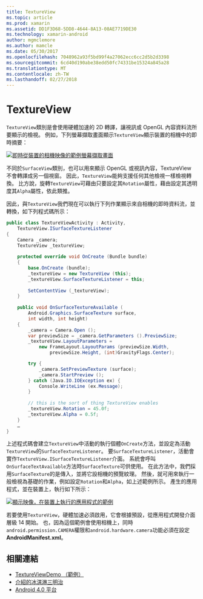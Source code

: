 ```yaml
---
title: TextureView
ms.topic: article
ms.prod: xamarin
ms.assetid: DD1F3D68-5DD8-4644-8A13-08AE7719DE30
ms.technology: xamarin-android
author: mgmclemore
ms.author: mamcle
ms.date: 05/30/2017
ms.openlocfilehash: 7048962a93f5bd99f4a27062ecc6cc2d5b2d3398
ms.sourcegitcommit: 6cd40d190abe38edd50fc74331be15324a845a28
ms.translationtype: MT
ms.contentlocale: zh-TW
ms.lasthandoff: 02/27/2018
---
```

# <a name="textureview"></a>TextureView

`TextureView`類別是會使用硬體加速的 2D 轉譯，讓視訊或 OpenGL 內容資料流所要顯示的檢視。 例如，下列螢幕擷取畫面顯示`TextureView`顯示裝置的相機中的即時摘要：

[![即時從裝置的相機映像的範例螢幕擷取畫面](texture-view-images/22-textureviewcamera.png)](texture-view-images/22-textureviewcamera.png)

不同於`SurfaceView`類別，也可以用來顯示 OpenGL 或視訊內容，TextureView 不會轉譯成另一個視窗。
因此，`TextureView`能夠支援任何其他檢視一樣檢視轉換。 比方說，旋轉`TextureView`可藉由只要設定其`Rotation`屬性，藉由設定其透明度其`Alpha`屬性，依此類推。

因此，與`TextureView`我們現在可以執行下列作業顯示來自相機的即時資料流，並轉換，如下列程式碼所示：

```csharp
public class TextureViewActivity : Activity,
    TextureView.ISurfaceTextureListener
{
    Camera _camera;
    TextureView _textureView;
       
    protected override void OnCreate (Bundle bundle)
    {
        base.OnCreate (bundle);
        _textureView = new TextureView (this);
        _textureView.SurfaceTextureListener = this;
           
        SetContentView (_textureView);
    }
       
    public void OnSurfaceTextureAvailable (
        Android.Graphics.SurfaceTexture surface,
        int width, int height)
    {
        _camera = Camera.Open ();
        var previewSize = _camera.GetParameters ().PreviewSize;
        _textureView.LayoutParameters =
            new FrameLayout.LayoutParams (previewSize.Width,
                previewSize.Height, (int)GravityFlags.Center);

        try {
            _camera.SetPreviewTexture (surface);
            _camera.StartPreview ();
        } catch (Java.IO.IOException ex) {
            Console.WriteLine (ex.Message);
        }
           
        // this is the sort of thing TextureView enables
        _textureView.Rotation = 45.0f;
        _textureView.Alpha = 0.5f;
    }
    …
}
```

上述程式碼會建立`TextureView`中活動的執行個體`OnCreate`方法，並設定為活動`TextureView`的`SurfaceTextureListener`。 要`SurfaceTextureListener`，活動會實作`TextureView.ISurfaceTextureListener`介面。 系統會呼叫`OnSurfaceTextAvailable`方法時`SurfaceTexture`可供使用。 在此方法中，我們採用`SurfaceTexture`的是傳入，並將它設相機的預覽紋理。 然後，就可用來執行一般檢視為基礎的作業，例如設定`Rotation`和`Alpha`，如上述範例所示。 產生的應用程式，並在裝置上，執行如下所示：

[![顯示映像，在裝置上執行的應用程式的範例](texture-view-images/17-textureviewdemo.png)](texture-view-images/17-textureviewdemo.png)

若要使用`TextureView`，硬體加速必須啟用，它會根據預設，從應用程式開發介面層級 14 開始。 也，因為這個範例會使用相機上，同時`android.permission.CAMERA`權限和`android.hardware.camera`功能必須在設定**AndroidManifest.xml**。



## <a name="related-links"></a>相關連結

- [TextureViewDemo （範例）](https://developer.xamarin.com/samples/monodroid/TextureViewDemo/)
- [介紹的冰淇淋三明治](http://www.android.com/about/ice-cream-sandwich/)
- [Android 4.0 平台](http://developer.android.com/sdk/android-4.0.html)
